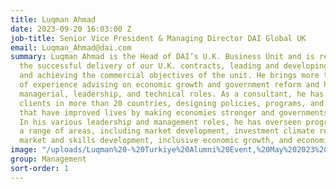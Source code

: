 ```yaml
---
title: Luqman Ahmad
date: 2023-09-20 16:03:00 Z
job-title: Senior Vice President & Managing Director DAI Global UK
email: Luqman_Ahmad@dai.com
summary: Luqman Ahmad is the Head of DAI’s U.K. Business Unit and is responsible for
  the successful delivery of our U.K. contracts, leading and developing our people,
  and achieving the commercial objectives of the unit. He brings more than 25 years
  of experience advising on economic growth and government reform and has served in
  managerial, leadership, and technical roles. As a consultant, he has worked with
  clients in more than 20 countries, designing policies, programs, and interventions
  that have improved lives by making economies stronger and governments more effective.
  In his various leadership and management roles, he has overseen programs covering
  a range of areas, including market development, investment climate reform, labor
  market and skills development, inclusive economic growth, and economic governance.
image: "/uploads/Luqman%20-%20Turkiye%20Alumni%20Event,%20May%202023%20(2).png"
group: Management
sort-order: 1
---
```


